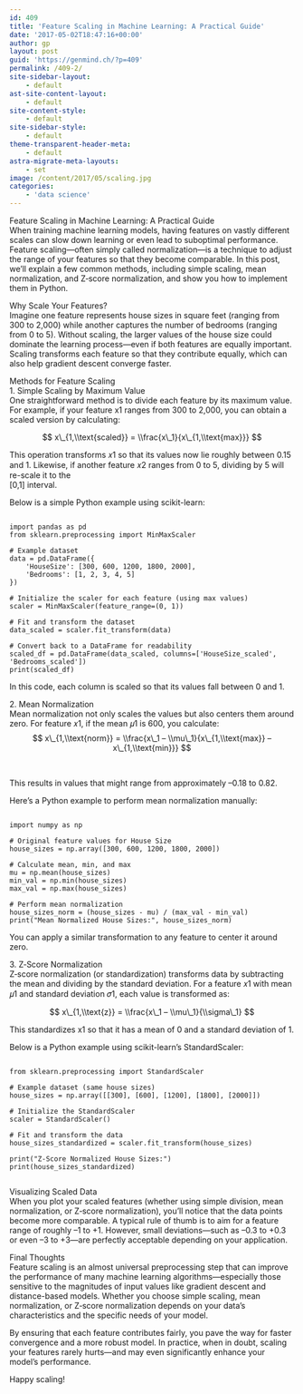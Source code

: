 ```yaml
---
id: 409
title: 'Feature Scaling in Machine Learning: A Practical Guide'
date: '2017-05-02T18:47:16+00:00'
author: gp
layout: post
guid: 'https://genmind.ch/?p=409'
permalink: /409-2/
site-sidebar-layout:
    - default
ast-site-content-layout:
    - default
site-content-style:
    - default
site-sidebar-style:
    - default
theme-transparent-header-meta:
    - default
astra-migrate-meta-layouts:
    - set
image: /content/2017/05/scaling.jpg
categories:
    - 'data science'
---
```


Feature Scaling in Machine Learning: A Practical Guide  
When training machine learning models, having features on vastly different scales can slow down learning or even lead to suboptimal performance. Feature scaling—often simply called normalization—is a technique to adjust the range of your features so that they become comparable. In this post, we’ll explain a few common methods, including simple scaling, mean normalization, and Z‑score normalization, and show you how to implement them in Python.

Why Scale Your Features?  
Imagine one feature represents house sizes in square feet (ranging from 300 to 2,000) while another captures the number of bedrooms (ranging from 0 to 5). Without scaling, the larger values of the house size could dominate the learning process—even if both features are equally important. Scaling transforms each feature so that they contribute equally, which can also help gradient descent converge faster.

Methods for Feature Scaling  
1\. Simple Scaling by Maximum Value  
One straightforward method is to divide each feature by its maximum value. For example, if your feature x1 ranges from 300 to 2,000, you can obtain a scaled version by calculating:

$$  
x\_{1,\\text{scaled}} = \\frac{x\_1}{x\_{1,\\text{max}}}  
$$

This operation transforms 𝑥1 so that its values now lie roughly between 0.15 and 1. Likewise, if another feature 𝑥2 ranges from 0 to 5, dividing by 5 will re-scale it to the  
\[0,1\] interval.

Below is a simple Python example using scikit-learn:

```

import pandas as pd
from sklearn.preprocessing import MinMaxScaler

# Example dataset
data = pd.DataFrame({
    'HouseSize': [300, 600, 1200, 1800, 2000],
    'Bedrooms': [1, 2, 3, 4, 5]
})

# Initialize the scaler for each feature (using max values)
scaler = MinMaxScaler(feature_range=(0, 1))

# Fit and transform the dataset
data_scaled = scaler.fit_transform(data)

# Convert back to a DataFrame for readability
scaled_df = pd.DataFrame(data_scaled, columns=['HouseSize_scaled', 'Bedrooms_scaled'])
print(scaled_df)

```

In this code, each column is scaled so that its values fall between 0 and 1.

2\. Mean Normalization  
Mean normalization not only scales the values but also centers them around zero. For feature 𝑥1, if the mean 𝜇1 is 600, you calculate:  
$$  
x\_{1,\\text{norm}} = \\frac{x\_1 – \\mu\_1}{x\_{1,\\text{max}} – x\_{1,\\text{min}}}  
$$

​

This results in values that might range from approximately –0.18 to 0.82.

Here’s a Python example to perform mean normalization manually:

```

import numpy as np

# Original feature values for House Size
house_sizes = np.array([300, 600, 1200, 1800, 2000])

# Calculate mean, min, and max
mu = np.mean(house_sizes)
min_val = np.min(house_sizes)
max_val = np.max(house_sizes)

# Perform mean normalization
house_sizes_norm = (house_sizes - mu) / (max_val - min_val)
print("Mean Normalized House Sizes:", house_sizes_norm)

```

You can apply a similar transformation to any feature to center it around zero.

3\. Z‑Score Normalization  
Z‑score normalization (or standardization) transforms data by subtracting the mean and dividing by the standard deviation. For a feature 𝑥1 with mean 𝜇1 and standard deviation 𝜎1, each value is transformed as:

$$  
x\_{1,\\text{z}} = \\frac{x\_1 – \\mu\_1}{\\sigma\_1}  
$$

This standardizes x1 so that it has a mean of 0 and a standard deviation of 1.

Below is a Python example using scikit-learn’s StandardScaler:

```

from sklearn.preprocessing import StandardScaler

# Example dataset (same house sizes)
house_sizes = np.array([[300], [600], [1200], [1800], [2000]])

# Initialize the StandardScaler
scaler = StandardScaler()

# Fit and transform the data
house_sizes_standardized = scaler.fit_transform(house_sizes)

print("Z-Score Normalized House Sizes:")
print(house_sizes_standardized)


```

Visualizing Scaled Data  
When you plot your scaled features (whether using simple division, mean normalization, or Z‑score normalization), you’ll notice that the data points become more comparable. A typical rule of thumb is to aim for a feature range of roughly –1 to +1. However, small deviations—such as –0.3 to +0.3 or even –3 to +3—are perfectly acceptable depending on your application.

Final Thoughts  
Feature scaling is an almost universal preprocessing step that can improve the performance of many machine learning algorithms—especially those sensitive to the magnitudes of input values like gradient descent and distance-based models. Whether you choose simple scaling, mean normalization, or Z‑score normalization depends on your data’s characteristics and the specific needs of your model.

By ensuring that each feature contributes fairly, you pave the way for faster convergence and a more robust model. In practice, when in doubt, scaling your features rarely hurts—and may even significantly enhance your model’s performance.

Happy scaling!

